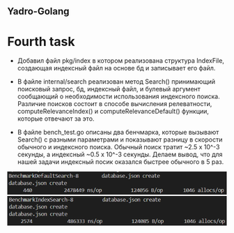 ## Yadro-Golang

# Fourth task

* Добавил файл pkg/index в котором реализована структура IndexFile, создающая индексный файл на основе бд и записывает его файл.

* В файле internal/search реализован метод Search() принимающий поисковый запрос, бд, индексный файл, и булевый аргумент сообщающий о необходимости использования индексного поиска. Различие поисков состоит в способе вычисления релеватности, computeRelevanceIndex() и computeRelevanceDefault() функции, которые отвечают за это.     

* В файле bench_test.go описаны два бенчмарка, которые вызывают Search() с разными параметрами и показывают разницу в скорости обычного и индексного поиска. Обычный поиск тратит ~2.5 x 10^-3 секунды, а индексный ~0.5 x 10^-3 секунды. Делаем вывод, что для нашей задачи индексный посик оказался быстрее обычного в 5 раз.

![alt text](images/image.png)
![alt text](images/image-1.png)